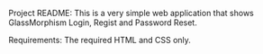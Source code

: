 Project README:
This is a very simple web application that shows GlassMorphism  Login, Regist and Password Reset.

Requirements:
The required HTML and CSS only.
